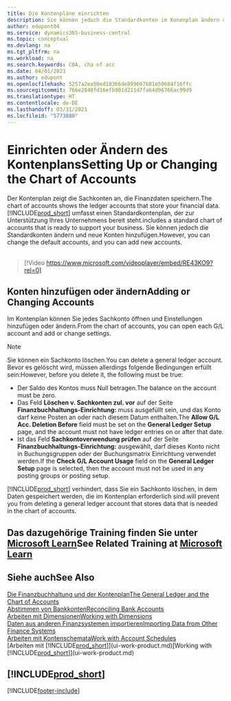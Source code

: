 ```yaml
---
title: Die Kontenpläne einrichten
description: Sie können jedoch die Standardkonten im Konenplan ändern und neue Konten hinzufügen
author: edupont04
ms.service: dynamics365-business-central
ms.topic: conceptual
ms.devlang: na
ms.tgt_pltfrm: na
ms.workload: na
ms.search.keywords: COA, cha of acc
ms.date: 04/01/2021
ms.author: edupont
ms.openlocfilehash: 5257a2ea50ed18366de899607b81e50684f16ffc
ms.sourcegitcommit: 766e2840fd16efb901d211d7fa64d96766ac99d9
ms.translationtype: HT
ms.contentlocale: de-DE
ms.lasthandoff: 03/31/2021
ms.locfileid: "5773880"
---
```

# <a name="setting-up-or-changing-the-chart-of-accounts"></a><span data-ttu-id="b1465-103">Einrichten oder Ändern des Kontenplans</span><span class="sxs-lookup"><span data-stu-id="b1465-103">Setting Up or Changing the Chart of Accounts</span></span>
<span data-ttu-id="b1465-104">Der Kontenplan zeigt die Sachkonten an, die Finanzdaten speichern.</span><span class="sxs-lookup"><span data-stu-id="b1465-104">The chart of accounts shows the ledger accounts that store your financial data.</span></span> [!INCLUDE[prod_short](includes/prod_short.md)] <span data-ttu-id="b1465-105">umfasst einen Standardkontenplan, der zur Unterstützung Ihres Unternehmens bereit steht.</span><span class="sxs-lookup"><span data-stu-id="b1465-105">includes a standard chart of accounts that is ready to support your business.</span></span>
<span data-ttu-id="b1465-106">Sie können jedoch die Standardkonten ändern und neue Konten hinzufügen.</span><span class="sxs-lookup"><span data-stu-id="b1465-106">However, you can change the default accounts, and you can add new accounts.</span></span>
<br><br>  

> [!Video https://www.microsoft.com/videoplayer/embed/RE43KO9?rel=0]


## <a name="adding-or-changing-accounts"></a><span data-ttu-id="b1465-107">Konten hinzufügen oder ändern</span><span class="sxs-lookup"><span data-stu-id="b1465-107">Adding or Changing Accounts</span></span>
<span data-ttu-id="b1465-108">Im Kontenplan können Sie jedes Sachkonto öffnen und Einstellungen hinzufügen oder ändern.</span><span class="sxs-lookup"><span data-stu-id="b1465-108">From the chart of accounts, you can open each G/L account and add or change settings.</span></span>

> [!NOTE]  
>   <span data-ttu-id="b1465-109">Sie können ein Sachkonto löschen.</span><span class="sxs-lookup"><span data-stu-id="b1465-109">You can delete a general ledger account.</span></span> <span data-ttu-id="b1465-110">Bevor es gelöscht wird, müssen allerdings folgende Bedingungen erfüllt sein:</span><span class="sxs-lookup"><span data-stu-id="b1465-110">However, before you delete it, the following must be true:</span></span>  
>  
>   * <span data-ttu-id="b1465-111">Der Saldo des Kontos muss Null betragen.</span><span class="sxs-lookup"><span data-stu-id="b1465-111">The balance on the account must be zero.</span></span>  
>   * <span data-ttu-id="b1465-112">Das Feld **Löschen v. Sachkonten zul. vor** auf der Seite **Finanzbuchhaltungs-Einrichtung:** muss ausgefüllt sein, und das Konto darf keine Posten an oder nach diesem Datum enthalten.</span><span class="sxs-lookup"><span data-stu-id="b1465-112">The **Allow G/L Acc. Deletion Before** field must be set on the **General Ledger Setup** page, and the account must not have ledger entries on or after that date.</span></span>  
>   * <span data-ttu-id="b1465-113">Ist das Feld **Sachkontoverwendung prüfen** auf der Seite **Finanzbuchhaltungs-Einrichtung:** ausgewählt, darf dieses Konto nicht in Buchungsgruppen oder der Buchungsmatrix Einrichtung verwendet werden.</span><span class="sxs-lookup"><span data-stu-id="b1465-113">If the **Check G/L Account Usage** field on the **General Ledger Setup** page is selected, then the account must not be used in any posting groups or posting setup.</span></span>  

[!INCLUDE[prod_short](includes/prod_short.md)] <span data-ttu-id="b1465-114">verhindert, dass Sie ein Sachkonto löschen, in dem Daten gespeichert werden, die im Kontenplan erforderlich sind.</span><span class="sxs-lookup"><span data-stu-id="b1465-114">will prevent you from deleting a general ledger account that stores data that is needed in the chart of accounts.</span></span>  

## <a name="see-related-training-at-microsoft-learn"></a><span data-ttu-id="b1465-115">Das dazugehörige Training finden Sie unter [Microsoft Learn](/learn/modules/chart-accounts-dynamics-365-business-central/index)</span><span class="sxs-lookup"><span data-stu-id="b1465-115">See Related Training at [Microsoft Learn](/learn/modules/chart-accounts-dynamics-365-business-central/index)</span></span>

## <a name="see-also"></a><span data-ttu-id="b1465-116">Siehe auch</span><span class="sxs-lookup"><span data-stu-id="b1465-116">See Also</span></span>
[<span data-ttu-id="b1465-117">Die Finanzbuchhaltung und der Kontenplan</span><span class="sxs-lookup"><span data-stu-id="b1465-117">The General Ledger and the Chart of Accounts</span></span>](finance-general-ledger.md)  
[<span data-ttu-id="b1465-118">Abstimmen von Bankkonten</span><span class="sxs-lookup"><span data-stu-id="b1465-118">Reconciling Bank Accounts</span></span>](bank-manage-bank-accounts.md)  
[<span data-ttu-id="b1465-119">Arbeiten mit Dimensionen</span><span class="sxs-lookup"><span data-stu-id="b1465-119">Working with Dimensions</span></span>](finance-dimensions.md)  
[<span data-ttu-id="b1465-120">Daten aus anderen Finanzsystemen importieren</span><span class="sxs-lookup"><span data-stu-id="b1465-120">Importing Data from Other Finance Systems</span></span>](across-import-data-configuration-packages.md)  
[<span data-ttu-id="b1465-121">Arbeiten mit Kontenschemata</span><span class="sxs-lookup"><span data-stu-id="b1465-121">Work with Account Schedules</span></span>](bi-how-work-account-schedule.md)  
<span data-ttu-id="b1465-122">[Arbeiten mit [!INCLUDE[prod_short](includes/prod_short.md)]](ui-work-product.md)</span><span class="sxs-lookup"><span data-stu-id="b1465-122">[Working with [!INCLUDE[prod_short](includes/prod_short.md)]](ui-work-product.md)</span></span>  

## [!INCLUDE[prod_short](includes/free_trial_md.md)]


[!INCLUDE[footer-include](includes/footer-banner.md)]